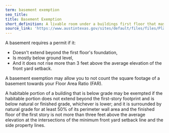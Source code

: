```yaml
---
term: basement exemption
seo_title: 
title: Basement Exemption
short_definition: A livable room under a buildings first floor that may not need a permit. Learn more.
source_link: 'https://www.austintexas.gov/sites/default/files/files/Planning/Applications_Forms/new_con_addtn_app_AWU.pdf,New Construction Application'
---
```



A basement requires a permit if it:

* Doesn't extend beyond the first floor's foundation,
* Is mostly below ground level,
* And it does not rise more than 3 feet above the average elevation of the front yard setback.

A basement exemption may allow you to not count the square footage of a basement towards your Floor Area Ratio (FAR).

A habitable portion of a building that is below grade may be exempted if the habitable portion does not extend beyond the first-story footprint and is below natural or finished grade, whichever is lower; and it is surrounded by natural grade for at least 50% of its perimeter wall area and the finished floor of the first story is not more than three feet above the average elevation at the intersections of the minimum front yard setback line and the side property lines.